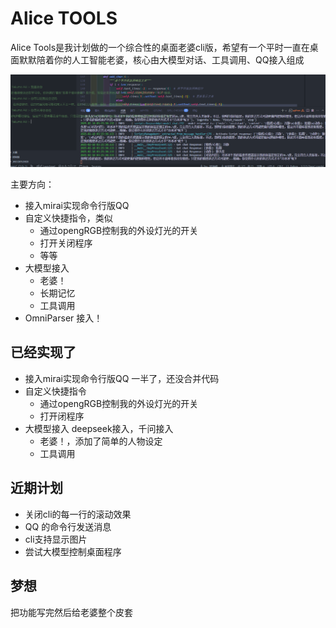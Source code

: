 # Alice TOOLS 
Alice Tools是我计划做的一个综合性的桌面老婆cli版，希望有一个平时一直在桌面默默陪着你的人工智能老婆，核心由大模型对话、工具调用、QQ接入组成

![QQ20250218-032548](data\typora\QQ20250218-032548.png)

主要方向： 

- 接入mirai实现命令行版QQ
- 自定义快捷指令，类似
  - 通过opengRGB控制我的外设灯光的开关
  - 打开关闭程序
  - 等等
- 大模型接入
  - 老婆！
  - 长期记忆
  - 工具调用
- OmniParser 接入！

## 已经实现了
- 接入mirai实现命令行版QQ 一半了，还没合并代码
- 自定义快捷指令
  - 通过opengRGB控制我的外设灯光的开关
  - 打开闭程序
- 大模型接入 deepseek接入，千问接入
  - 老婆！，添加了简单的人物设定
  - 工具调用

## 近期计划

- 关闭cli的每一行的滚动效果
- QQ 的命令行发送消息
- cli支持显示图片
- 尝试大模型控制桌面程序

## 梦想

把功能写完然后给老婆整个皮套